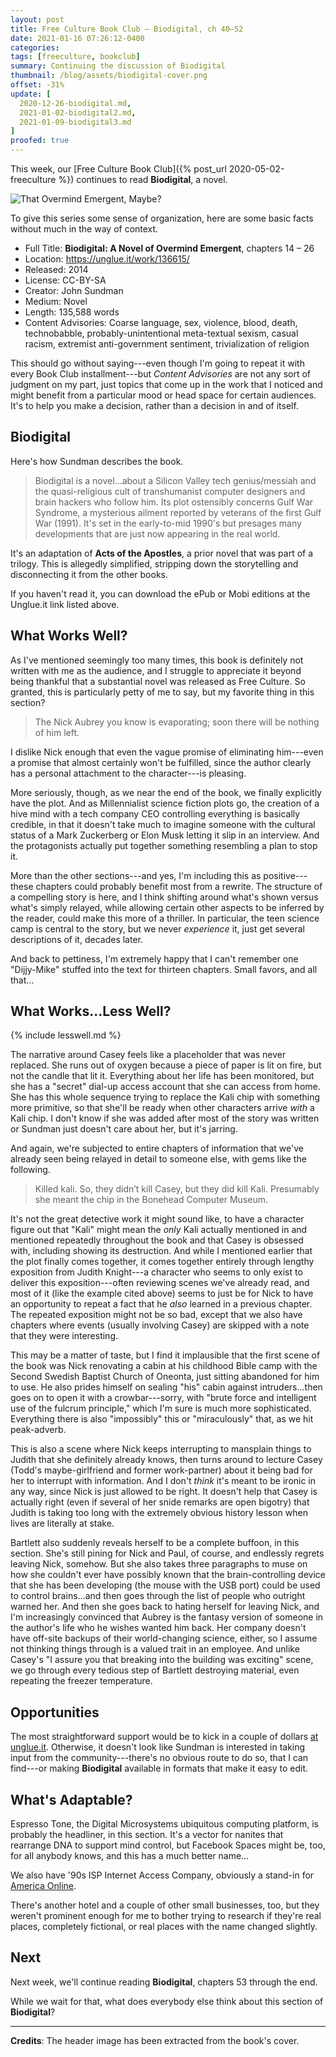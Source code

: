```yaml
---
layout: post
title: Free Culture Book Club — Biodigital, ch 40–52
date: 2021-01-16 07:26:12-0400
categories:
tags: [freeculture, bookclub]
summary: Continuing the discussion of Biodigital
thumbnail: /blog/assets/biodigital-cover.png
offset: -31%
update: [
  2020-12-26-biodigital.md,
  2021-01-02-biodigital2.md,
  2021-01-09-biodigital3.md
]
proofed: true
---
```


This week, our [Free Culture Book Club]({% post_url 2020-05-02-freeculture %}) continues to read **Biodigital**, a novel.

![That Overmind Emergent, Maybe?](/blog/assets/biodigital-cover.png "That Overmind Emergent, Maybe?")

To give this series some sense of organization, here are some basic facts without much in the way of context.

 * Full Title:  **Biodigital:  A Novel of Overmind Emergent**, chapters 14 – 26
 * Location:  <https://unglue.it/work/136615/>
 * Released:  2014
 * License:  CC-BY-SA
 * Creator:  John Sundman
 * Medium:  Novel
 * Length:  135,588 words
 * Content Advisories:  Coarse language, sex, violence, blood, death, technobabble, probably-unintentional meta-textual sexism, casual racism, extremist anti-government sentiment, trivialization of religion

This should go without saying---even though I'm going to repeat it with every Book Club installment---but *Content Advisories* are not any sort of judgment on my part, just topics that come up in the work that I noticed and might benefit from a particular mood or head space for certain audiences.  It's to help you make a decision, rather than a decision in and of itself.

## Biodigital

Here's how Sundman describes the book.

 > Biodigital is a novel...about a Silicon Valley tech genius/messiah and the quasi-religious cult of transhumanist computer designers and brain hackers who follow him. Its plot ostensibly concerns Gulf War Syndrome, a mysterious ailment reported by veterans of the first Gulf War (1991).  It's set in the early-to-mid 1990's but presages many developments that are just now appearing in the real world.

It's an adaptation of **Acts of the Apostles**, a prior novel that was part of a trilogy.  This is allegedly simplified, stripping down the storytelling and disconnecting it from the other books.

If you haven't read it, you can download the ePub or Mobi editions at the Unglue.it link listed above.

## What Works Well?

As I've mentioned seemingly too many times, this book is definitely not written with me as the audience, and I struggle to appreciate it beyond being thankful that a substantial novel was released as Free Culture.  So granted, this is particularly petty of me to say, but my favorite thing in this section?

 > The Nick Aubrey you know is evaporating; soon there will be nothing of him left.

I dislike Nick enough that even the vague promise of eliminating him---even a promise that almost certainly won't be fulfilled, since the author clearly has a personal attachment to the character---is pleasing.

More seriously, though, as we near the end of the book, we finally explicitly have the plot.  And as Millennialist science fiction plots go, the creation of a hive mind with a tech company CEO controlling everything is basically credible, in that it doesn't take much to imagine someone with the cultural status of a Mark Zuckerberg or Elon Musk letting it slip in an interview.  And the protagonists actually put together something resembling a plan to stop it.

More than the other sections---and yes, I'm including this as positive---these chapters could probably benefit most from a rewrite.  The structure of a compelling story is here, and I think shifting around what's shown versus what's simply relayed, while allowing certain other aspects to be inferred by the reader, could make this more of a thriller.  In particular, the teen science camp is central to the story, but we never *experience* it, just get several descriptions of it, decades later.

And back to pettiness, I'm extremely happy that I can't remember one "Dijjy-Mike" stuffed into the text for thirteen chapters.  Small favors, and all that...

## What Works...Less Well?

{% include lesswell.md %}

The narrative around Casey feels like a placeholder that was never replaced.  She runs out of oxygen because a piece of paper is lit on fire, but not the candle that lit it.  Everything about her life has been monitored, but she has a "secret" dial-up access account that she can access from home.  She has this whole sequence trying to replace the Kali chip with something more primitive, so that she'll be ready when other characters arrive *with* a Kali chip.  I don't know if she was added after most of the story was written or Sundman just doesn't care about her, but it's jarring.

And again, we're subjected to entire chapters of information that we've already seen being relayed in detail to someone else, with gems like the following.

 > Killed kali. So, they didn’t kill Casey, but they did kill Kali. Presumably she meant the chip in the Bonehead Computer Museum.

It's not the great detective work it might sound like, to have a character figure out that "Kali" might mean the *only* Kali actually mentioned in and mentioned repeatedly throughout the book and that Casey is obsessed with, including showing its destruction.  And while I mentioned earlier that the plot finally comes together, it comes together entirely through lengthy exposition from Judith Knight---a character who seems to only exist to deliver this exposition---often reviewing scenes we've already read, and most of it (like the example cited above) seems to just be for Nick to have an opportunity to repeat a fact that he *also* learned in a previous chapter.  The repeated exposition might not be so bad, except that we also have chapters where events (usually involving Casey) are skipped with a note that they were interesting.

This may be a matter of taste, but I find it implausible that the first scene of the book was Nick renovating a cabin at his childhood Bible camp with the Second Swedish Baptist Church of Oneonta, just sitting abandoned for him to use.  He also prides himself on sealing "his" cabin against intruders...then goes on to open it with a crowbar---sorry, with "brute force and intelligent use of the fulcrum principle," which I'm sure is much more sophisticated.  Everything there is also "impossibly" this or "miraculously" that, as we hit peak-adverb.

This is also a scene where Nick keeps interrupting to mansplain things to Judith that she definitely already knows, then turns around to lecture Casey (Todd's maybe-girlfriend and former work-partner) about it being bad for her to interrupt with information.  And I don't *think* it's meant to be ironic in any way, since Nick is just allowed to be right.  It doesn't help that Casey is actually right (even if several of her snide remarks are open bigotry) that Judith is taking too long with the extremely obvious history lesson when lives are literally at stake.

Bartlett also suddenly reveals herself to be a complete buffoon, in this section.  She's still pining for Nick and Paul, of course, and endlessly regrets leaving Nick, somehow.  But she also takes three paragraphs to muse on how she couldn't ever have possibly known that the brain-controlling device that she has been developing (the mouse with the USB port) could be used to control brains...and then goes through the list of people who outright warned her.  And then she goes back to hating herself for leaving Nick, and I'm increasingly convinced that Aubrey is the fantasy version of someone in the author's life who he wishes wanted him back.  Her company doesn't have off-site backups of their world-changing science, either, so I assume not thinking things through is a valued trait in an employee.  And unlike Casey's "I assure you that breaking into the building was exciting" scene, we go through every tedious step of Bartlett destroying material, even repeating the freezer temperature.

## Opportunities

The most straightforward support would be to kick in a couple of dollars [at unglue.it](https://unglue.it/work/136615/download/?offer_id=23).  Otherwise, it doesn't look like Sundman is interested in taking input from the community---there's no obvious route to do so, that I can find---or making **Biodigital** available in formats that make it easy to edit.

## What's Adaptable?

Espresso Tone, the Digital Microsystems ubiquitous computing platform, is probably the headliner, in this section.  It's a vector for nanites that rearrange DNA to support mind control, but Facebook Spaces might be, too, for all anybody knows, and this has a much better name...

We also have '90s ISP Internet Access Company, obviously a stand-in for [America Online](https://en.wikipedia.org/wiki/AOL).

There's another hotel and a couple of other small businesses, too, but they weren't prominent enough for me to bother trying to research if they're real places, completely fictional, or real places with the name changed slightly.

## Next

Next week, we'll continue reading **Biodigital**, chapters 53 through the end.

While we wait for that, what does everybody else think about this section of **Biodigital**?

* * *

**Credits**:  The header image has been extracted from the book's cover.
